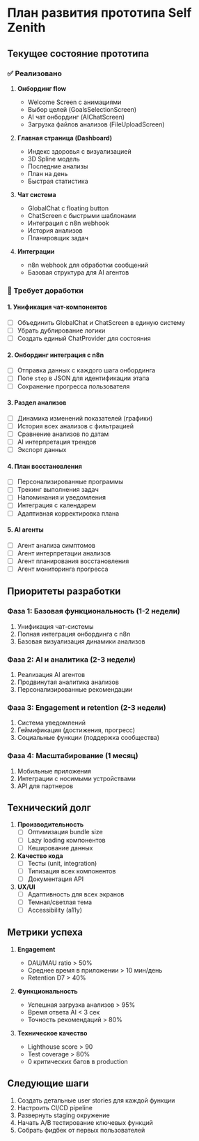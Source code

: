# План развития прототипа Self Zenith

## Текущее состояние прототипа

### ✅ Реализовано
1. **Онбординг flow**
   - Welcome Screen с анимациями
   - Выбор целей (GoalsSelectionScreen)
   - AI чат онбординг (AIChatScreen)
   - Загрузка файлов анализов (FileUploadScreen)

2. **Главная страница (Dashboard)**
   - Индекс здоровья с визуализацией
   - 3D Spline модель
   - Последние анализы
   - План на день
   - Быстрая статистика

3. **Чат система**
   - GlobalChat с floating button
   - ChatScreen с быстрыми шаблонами
   - Интеграция с n8n webhook
   - История анализов
   - Планировщик задач

4. **Интеграции**
   - n8n webhook для обработки сообщений
   - Базовая структура для AI агентов

### 🔧 Требует доработки

#### 1. **Унификация чат-компонентов**
- [ ] Объединить GlobalChat и ChatScreen в единую систему
- [ ] Убрать дублирование логики
- [ ] Создать единый ChatProvider для состояния

#### 2. **Онбординг интеграция с n8n**
- [ ] Отправка данных с каждого шага онбординга
- [ ] Поле `step` в JSON для идентификации этапа
- [ ] Сохранение прогресса пользователя

#### 3. **Раздел анализов**
- [ ] Динамика изменений показателей (графики)
- [ ] История всех анализов с фильтрацией
- [ ] Сравнение анализов по датам
- [ ] AI интерпретация трендов
- [ ] Экспорт данных

#### 4. **План восстановления**
- [ ] Персонализированные программы
- [ ] Трекинг выполнения задач
- [ ] Напоминания и уведомления
- [ ] Интеграция с календарем
- [ ] Адаптивная корректировка плана

#### 5. **AI агенты**
- [ ] Агент анализа симптомов
- [ ] Агент интерпретации анализов
- [ ] Агент планирования восстановления
- [ ] Агент мониторинга прогресса

## Приоритеты разработки

### Фаза 1: Базовая функциональность (1-2 недели)
1. Унификация чат-системы
2. Полная интеграция онбординга с n8n
3. Базовая визуализация динамики анализов

### Фаза 2: AI и аналитика (2-3 недели)
1. Реализация AI агентов
2. Продвинутая аналитика анализов
3. Персонализированные рекомендации

### Фаза 3: Engagement и retention (2-3 недели)
1. Система уведомлений
2. Геймификация (достижения, прогресс)
3. Социальные функции (поддержка сообщества)

### Фаза 4: Масштабирование (1 месяц)
1. Мобильные приложения
2. Интеграции с носимыми устройствами
3. API для партнеров

## Технический долг

1. **Производительность**
   - [ ] Оптимизация bundle size
   - [ ] Lazy loading компонентов
   - [ ] Кеширование данных

2. **Качество кода**
   - [ ] Тесты (unit, integration)
   - [ ] Типизация всех компонентов
   - [ ] Документация API

3. **UX/UI**
   - [ ] Адаптивность для всех экранов
   - [ ] Темная/светлая тема
   - [ ] Accessibility (a11y)

## Метрики успеха

1. **Engagement**
   - DAU/MAU ratio > 50%
   - Среднее время в приложении > 10 мин/день
   - Retention D7 > 40%

2. **Функциональность**
   - Успешная загрузка анализов > 95%
   - Время ответа AI < 3 сек
   - Точность рекомендаций > 80%

3. **Техническое качество**
   - Lighthouse score > 90
   - Test coverage > 80%
   - 0 критических багов в production

## Следующие шаги

1. Создать детальные user stories для каждой функции
2. Настроить CI/CD pipeline
3. Развернуть staging окружение
4. Начать A/B тестирование ключевых функций
5. Собрать фидбек от первых пользователей